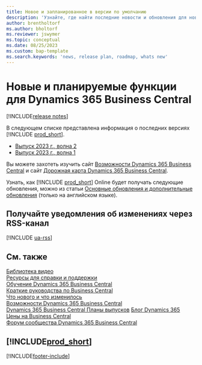 ```yaml
---
title: Новое и запланированное в версии по умолчанию
description: 'Узнайте, где найти последние новости и обновления для новых и существующих функций в версии Business Central по умолчанию.'
author: brentholtorf
ms.author: bholtorf
ms.reviewer: jswymer
ms.topic: conceptual
ms.date: 08/25/2023
ms.custom: bap-template
ms.search.keywords: 'news, release plan, roadmap, whats new'
---
```

# Новые и планируемые функции для Dynamics 365 Business Central

[!INCLUDE[release notes](includes/release-notes.md)]

В следующем списке представлена информация о последних версиях [!INCLUDE [prod_short](includes/prod_short.md)].  

* [Выпуск 2023 г., волна 2](/dynamics365/release-plan/2023wave2/smb/dynamics365-business-central/planned-features)
* [Выпуск 2023 г., волна 1](/dynamics365/release-plan/2023wave1/smb/dynamics365-business-central/planned-features)

Вы можете захотеть изучить сайт [Возможности Dynamics 365 Business Central](https://dynamics.microsoft.com/business-central/capabilities/) и сайт [Дорожная карта Dynamics 365 Business Central](https://dynamics.microsoft.com/roadmap/business-central/).  

Узнать, как [!INCLUDE [prod_short](includes/prod_short.md)] Online будет получать следующие обновления, можно из статьи [Основные обновления и дополнительные обновления](/dynamics365/business-central/dev-itpro/administration/update-rollout-timeline) (только на английском языке).

## Получайте уведомления об изменениях через RSS-канал

[!INCLUDE [ua-rss](includes/ua-rss.md)]

## См. также

[Библиотека видео](across-videos.md)  
[Ресурсы для справки и поддержки](product-help-and-support.md)  
[Обучение Dynamics 365 Business Central](/training/dynamics365/business-central?WT.mc_id=dyn365bc_landingpage-docs)  
[Краткие руководства по Business Central](quick-start-business-central.md)  
[Что нового и что изменилось](/dynamics365/business-central/dev-itpro/whatsnew/overview)  
[Возможности Dynamics 365 Business Central](https://dynamics.microsoft.com/business-central/capabilities/)  
[Dynamics 365 Business Central Планы выпусков](https://releaseplans.microsoft.com/?app=Business+Central&group=dynamics-365&subgroup=dynamics-365-business-central)
[Блог Dynamics 365](https://cloudblogs.microsoft.com/dynamics365/it/product/business-central/)  
[Цены на Business Central](https://dynamics.microsoft.com/business-central/overview/#pricing)  
[Форум сообщества Dynamics 365 Business Central](https://community.dynamics.com/forums/thread/?groupid=e78817ab-a926-4d31-96cc-aef040a4eb04)  

## [!INCLUDE[prod_short](includes/free_trial_md.md)]

[!INCLUDE[footer-include](includes/footer-banner.md)]
